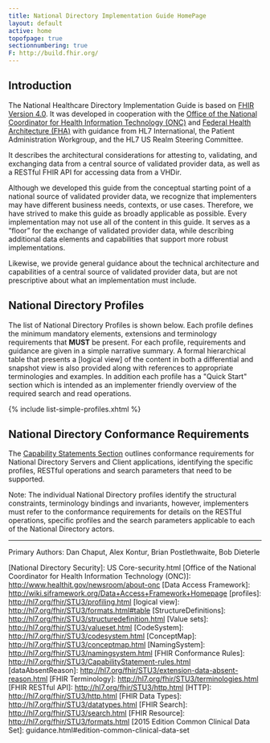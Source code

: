 ```yaml
---
title: National Directory Implementation Guide HomePage
layout: default
active: home
topofpage: true
sectionnumbering: true
F: http://build.fhir.org/
---
```


## Introduction

The National Healthcare Directory Implementation Guide  is based on [FHIR Version 4.0](http://build.fhir.org/). It was developed in cooperation with the [Office of the National Coordinator for Health Information Technology (ONC)](http://www.healthit.gov/newsroom/about-onc) and [Federal Health Architecture (FHA)](https://www.healthit.gov/policy-researchers-implementers/federal-health-architecture-fha) with guidance from HL7 International, the Patient Administration Workgroup, and the HL7 US Realm Steering Committee.

It describes the architectural considerations for attesting to, validating, and exchanging data from a central source of validated provider data, as well as a RESTful FHIR API for accessing data from a VHDir.

Although we developed this guide from the conceptual starting point of a national source of validated provider data, we recognize that implementers may have different business needs, contexts, or use cases. Therefore, we have strived to make this guide as broadly applicable as possible. Every implementation may not use all of the content in this guide. It serves as a “floor” for the exchange of validated provider data, while describing additional data elements and capabilities that support more robust implementations.

Likewise, we provide general guidance about the technical architecture and capabilities of a central source of validated provider data, but are not prescriptive about what an implementation must include.  




## National Directory Profiles

The list of National Directory Profiles is shown below.  Each profile defines the minimum mandatory elements, extensions and terminology requirements that **MUST** be present. For each profile, requirements and guidance are given in a simple narrative summary. A formal hierarchical table that presents a [logical view] of the content in both a differential and snapshot view is also provided along with references to appropriate terminologies and examples.  In addition each profile has a "Quick Start" section which is intended as an implementer friendly overview of the required search and read operations.

{% include list-simple-profiles.xhtml %}


## National Directory Conformance Requirements

The [Capability Statements Section](capstatements.html) outlines conformance requirements for National Directory Servers and Client applications, identifying the specific profiles, RESTful operations and search parameters that need to be supported.

Note: The individual National Directory profiles identify the structural constraints, terminology bindings and invariants, however, implementers must refer to the conformance requirements for details on the RESTful operations, specific profiles and the search parameters applicable to each of the National Directory actors.

----

Primary Authors: Dan Chaput, Alex Kontur, Brian Postlethwaite, Bob Dieterle

[Argonaut]: http://argonautwiki.hl7.org/index.php?title=Main_Page
[National Directory Security]: US Core-security.html
[Office of the National Coordinator for Health Information Technology (ONC)]: http://www.healthit.gov/newsroom/about-onc
[Data Access Framework]: http://wiki.siframework.org/Data+Access+Framework+Homepage
[profiles]: http://hl7.org/fhir/STU3/profiling.html
[logical view]: http://hl7.org/fhir/STU3/formats.html#table
[StructureDefinitions]: http://hl7.org/fhir/STU3/structuredefinition.html
[Value sets]: http://hl7.org/fhir/STU3/valueset.html
[CodeSystem]: http://hl7.org/fhir/STU3/codesystem.html
[ConceptMap]: http://hl7.org/fhir/STU3/conceptmap.html
[NamingSystem]: http://hl7.org/fhir/STU3/namingsystem.html
[FHIR Conformance Rules]: http://hl7.org/fhir/STU3/CapabilityStatement-rules.html
[dataAbsentReason]: http://hl7.org/fhir/STU3/extension-data-absent-reason.html
[FHIR Terminology]: http://hl7.org/fhir/STU3/terminologies.html
[FHIR RESTful API]: http://hl7.org/fhir/STU3/http.html
[HTTP]: http://hl7.org/fhir/STU3/http.html
[FHIR Data Types]: http://hl7.org/fhir/STU3/datatypes.html
[FHIR Search]: http://hl7.org/fhir/STU3/search.html
[FHIR Resource]: http://hl7.org/fhir/STU3/formats.html
[2015 Edition Common Clinical Data Set]: guidance.html#edition-common-clinical-data-set
